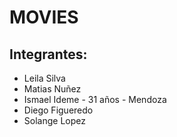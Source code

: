 # MOVIES 
## Integrantes:

- Leila Silva 
- Matias Nuñez 
- Ismael Ideme - 31 años - Mendoza
- Diego Figueredo 
- Solange Lopez 

